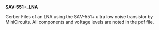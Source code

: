 **SAV-551+_LNA**

Gerber Files of an LNA using the SAV-551+ ultra low noise transistor by MiniCircuits. All components and voltage levels are noted in the pdf file.
